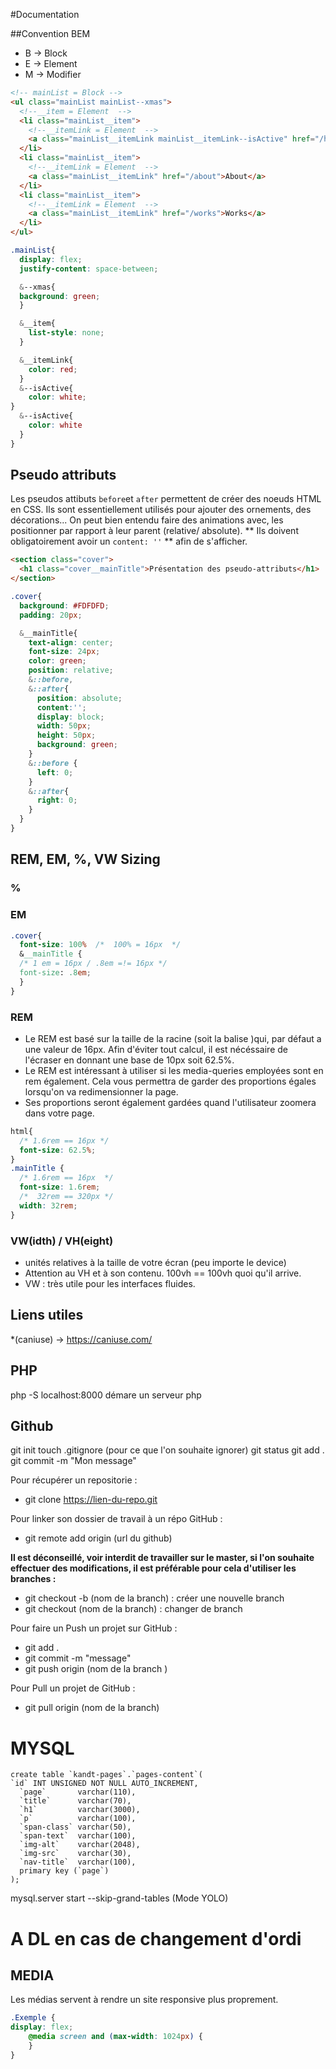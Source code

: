 #Documentation

##Convention BEM

* B -> Block
* E -> Element
* M -> Modifier

```html
<!-- mainList = Block -->
<ul class="mainList mainList--xmas">
  <!--__item = Element  -->
  <li class="mainList__item">
    <!--__itemLink = Element  -->
    <a class="mainList__itemLink mainList__itemLink--isActive" href="/home">Home</a>
  </li>
  <li class="mainList__item">
    <!--__itemLink = Element  -->
    <a class="mainList__itemLink" href="/about">About</a>
  </li>
  <li class="mainList__item">
    <!--__itemLink = Element  -->
    <a class="mainList__itemLink" href="/works">Works</a>
  </li>
</ul>
```


```css
.mainList{
  display: flex;
  justify-content: space-between;

  &--xmas{
  background: green;
  }

  &__item{
    list-style: none;
  }

  &__itemLink{
    color: red;
  }
  &--isActive{
    color: white;
}
  &--isActive{
    color: white
  }
}
```
## Pseudo attributs

Les pseudos attibuts `before`et `after` permettent de créer des noeuds HTML en CSS.
Ils sont essentiellement utilisés pour ajouter des ornements, des décorations...
On peut bien entendu faire des animations avec, les positionner par rapport à leur parent (relative/ absolute). ** Ils doivent obligatoirement avoir un `content: ''` ** afin de s'afficher.

```html
<section class="cover">
  <h1 class="cover__mainTitle">Présentation des pseudo-attributs</h1>
</section>
```

```css
.cover{
  background: #FDFDFD;
  padding: 20px;

  &__mainTitle{
    text-align: center;
    font-size: 24px;
    color: green;
    position: relative;
    &::before,
    &::after{
      position: absolute;
      content:'';
      display: block;
      width: 50px;
      height: 50px;
      background: green;
    }
    &::before {
      left: 0;
    }
    &::after{
      right: 0;
    }  
  }
}
```

## REM, EM, %, VW Sizing

### %

### EM

```css
.cover{
  font-size: 100%  /*  100% = 16px  */
  &__mainTitle {
  /* 1 em = 16px / .8em =!= 16px */
  font-size: .8em;
  }
}
```

### REM

* Le REM est basé sur la taille de la racine (soit la balise <html>)qui, par défaut
a une valeur de 16px. Afin d'éviter tout calcul, il est nécéssaire de l'écraser en donnant une base de 10px soit 62.5%.
* Le REM est intéressant à utiliser si les media-queries employées sont en rem également.
Cela vous permettra de garder des proportions égales lorsqu'on va redimensionner la page.
* Ses proportions seront également gardées quand l'utilisateur zoomera dans votre page.

```css
html{
  /* 1.6rem == 16px */
  font-size: 62.5%;
}
.mainTitle {
  /* 1.6rem == 16px  */
  font-size: 1.6rem;
  /*  32rem == 320px */
  width: 32rem;
}
```
### VW(idth) / VH(eight)

* unités relatives à la taille de votre écran (peu importe le device)
* Attention au VH et à son contenu. 100vh == 100vh quoi qu'il arrive.
* VW : très utile pour les interfaces fluides.


## Liens utiles

*(caniuse) -> https://caniuse.com/


## PHP

php -S localhost:8000 démare un serveur php

## Github
git init
touch .gitignore (pour ce que l'on souhaite ignorer)
git status
git add .
git commit -m "Mon message"

Pour récupérer un repositorie :
* git clone https://lien-du-repo.git

Pour linker son dossier de travail à un répo GitHub :
* git remote add origin (url du github)

**Il est déconseillé, voir interdit de travailler sur le master, si l'on souhaite effectuer des modifications, il est préférable pour cela d'utiliser les branches :**
* git checkout -b (nom de la branch) : créer une nouvelle branch
* git checkout (nom de la branch) : changer de branch

Pour faire un Push un projet sur GitHub :
* git add .
* git commit -m "message"
* git push origin (nom de la branch )

Pour Pull un projet de GitHub :
* git pull origin (nom de la branch)


# MYSQL

```mysql
create table `kandt-pages`.`pages-content`(
`id` INT UNSIGNED NOT NULL AUTO_INCREMENT,
  `page`       varchar(110),
  `title`      varchar(70),
  `h1`         varchar(3000),
  `p`          varchar(100),
  `span-class` varchar(50),
  `span-text`  varchar(100),
  `img-alt`    varchar(2048),
  `img-src`    varchar(30),
  `nav-title`  varchar(100),
  primary key (`page`)
);
```

mysql.server start --skip-grand-tables (Mode YOLO)

# A DL en cas de changement d'ordi

## MEDIA

Les médias servent à rendre un site responsive plus proprement.

```CSS
.Exemple {
display: flex;
	@media screen and (max-width: 1024px) {
	}
}

```
